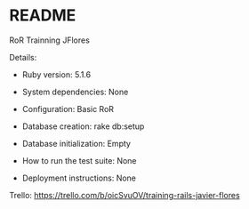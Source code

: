 # README

RoR Trainning JFlores

Details:

* Ruby version: 5.1.6

* System dependencies: None

* Configuration: Basic RoR

* Database creation: rake db:setup

* Database initialization: Empty

* How to run the test suite: None

* Deployment instructions: None

Trello: https://trello.com/b/oicSvuOV/training-rails-javier-flores
